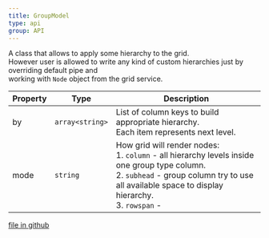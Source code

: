 ```yaml
---
title: GroupModel
type: api
group: API
---
```

A class that allows to apply some hierarchy to the grid.<br />However user is allowed to write any kind of custom hierarchies just by overriding default pipe and<br />working with `Node` object from the grid service.

Property|Type|Description
---|---|---
by|`array<string>`|List of column keys to build appropriate hierarchy.<br />Each item represents next level.
mode|`string`|How grid will render nodes:<br />1. `column` - all hierarchy levels inside one group type column.<br />2. `subhead` - group column try to use all available space to display hierarchy.<br />3. `rowspan` -

[file in github](https://github.com/qgrid/ng2/core/group.model.js)

